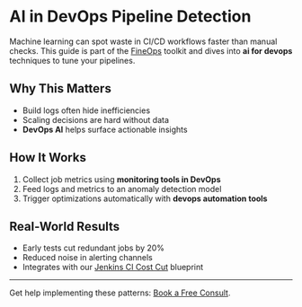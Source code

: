 # AI in DevOps Pipeline Detection

Machine learning can spot waste in CI/CD workflows faster than manual checks. This guide is part of the [FineOps](../README.md) toolkit and dives into **ai for devops** techniques to tune your pipelines.

## Why This Matters
- Build logs often hide inefficiencies
- Scaling decisions are hard without data
- **DevOps AI** helps surface actionable insights

## How It Works
1. Collect job metrics using **monitoring tools in DevOps**
2. Feed logs and metrics to an anomaly detection model
3. Trigger optimizations automatically with **devops automation tools**

## Real-World Results
- Early tests cut redundant jobs by 20%
- Reduced noise in alerting channels
- Integrates with our [Jenkins CI Cost Cut](../jenkins-ci-cost-cut/README.md) blueprint

---
Get help implementing these patterns: [Book a Free Consult](https://cal.com/fineops-demo).
